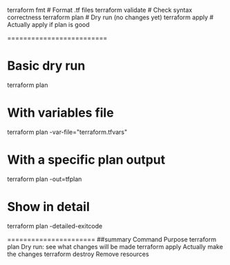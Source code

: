 terraform fmt          # Format .tf files
terraform validate     # Check syntax correctness
terraform plan         # Dry run (no changes yet)
terraform apply        # Actually apply if plan is good

=========================
# Basic dry run
terraform plan

# With variables file
terraform plan -var-file="terraform.tfvars"

# With a specific plan output
terraform plan -out=tfplan

# Show in detail
terraform plan -detailed-exitcode


======================
##summary
Command	Purpose
terraform plan	Dry run: see what changes will be made
terraform apply	Actually make the changes
terraform destroy	Remove resources